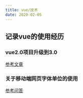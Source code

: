 ```yaml
---
title: vue/技术
date: 2020-02-05
---
```

## 记录vue的使用经历

### vue2.0项目升级到3.0
[参考文章](https://blog.csdn.net/liu940107600/article/details/96864106)

### 关于移动端网页字体单位的使用
[参考问答](https://segmentfault.com/q/1010000003733711)